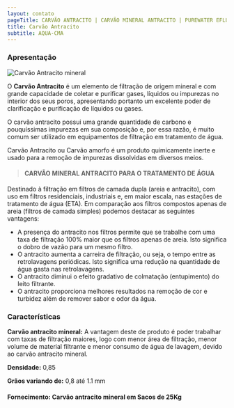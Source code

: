 ```yaml
---
layout: contato
pageTitle: CARVÃO ANTRACITO | CARVÃO MINERAL ANTRACITO | PUREWATER EFLUENTES
title: Carvão Antracito
subtitle: AQUA-CMA
---
```


### Apresentação

<img class="img-responsive pull-right" style="max-width: 40%;" src="../../website/images/Carvão ativado granulado.jpg" alt="Carvão Antracito mineral">

O **Carvão Antracito** é um elemento de filtração de origem mineral e com grande capacidade de coletar e purificar gases, líquidos ou impurezas no interior dos seus poros, apresentando portanto um excelente poder de clarificação e purificação de líquidos ou gases.

O carvão antracito possui uma grande quantidade de carbono e pouquíssimas impurezas em sua composição e, por essa razão, é muito comum ser utilizado em equipamentos de filtração em tratamento de água.

Carvão Antracito ou Carvão amorfo é um produto quimicamente inerte e usado para a remoção de impurezas dissolvidas em diversos meios.

> #### CARVÃO MINERAL ANTRACITO PARA O TRATAMENTO DE ÁGUA

Destinado à filtração em filtros de camada dupla (areia e antracito), com uso em filtros residenciais, industriais e, em maior escala, nas estações de tratamento de água (ETA). Em comparação aos filtros compostos apenas de areia (filtros de camada simples) podemos destacar as seguintes vantagens:

- A presença do antracito nos filtros permite que se trabalhe com uma taxa de filtração 100% maior que os filtros apenas de areia. Isto significa o dobro de vazão para um mesmo filtro.
- O antracito aumenta a carreira de filtração, ou seja, o tempo entre as retrolavagens periódicas. Isto significa uma redução na quantidade de água gasta nas retrolavagens.
- O antracito diminui o efeito gradativo de colmatação (entupimento) do leito filtrante.
- O antracito proporciona melhores resultados na remoção de cor e turbidez além de remover sabor e odor da água.

### Características

**Carvão antracito mineral:** A vantagem deste de produto é poder trabalhar com taxas de filtração maiores, logo com menor área de filtração, menor volume de material filtrante e menor consumo de água de lavagem, devido ao carvão antracito mineral.

**Densidade:** 0,85

**Grãos variando de:** 0,8 até 1.1 mm

>
#### Fornecimento: Carvão antracito mineral em Sacos de 25Kg
>


